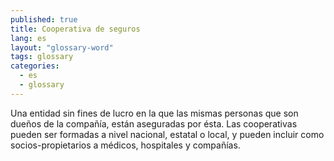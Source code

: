 ```yaml
---
published: true
title: Cooperativa de seguros
lang: es
layout: "glossary-word"
tags: glossary
categories:
  - es
  - glossary
---
```


Una entidad sin fines de lucro en la que las mismas personas que son dueños de la compañía, están aseguradas por ésta. Las cooperativas pueden ser formadas a nivel nacional, estatal o local, y pueden incluir como socios-propietarios a médicos, hospitales y compañías.
